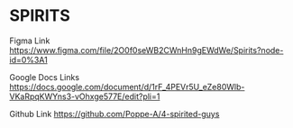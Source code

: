 # SPIRITS

Figma Link
https://www.figma.com/file/2O0f0seWB2CWnHn9gEWdWe/Spirits?node-id=0%3A1

Google Docs Links
https://docs.google.com/document/d/1rF_4PEVr5U_eZe80Wlb-VKaRpqKWYns3-vOhxge577E/edit?pli=1

Github Link
https://github.com/Poppe-A/4-spirited-guys